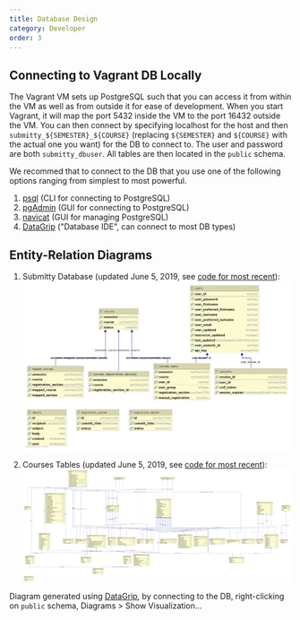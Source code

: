 ```yaml
---
title: Database Design
category: Developer
order: 3
---
```


## Connecting to Vagrant DB Locally

   The Vagrant VM sets up PostgreSQL such that you can access it from
   within the VM as well as from outside it for ease of development. When
   you start Vagrant, it will map the port 5432 inside the VM to the port
   16432 outside the VM. You can then connect by specifying localhost for
   the host and then `submitty_${SEMESTER}_${COURSE}` (replacing
   `${SEMESTER}` and `${COURSE}` with the actual one you want) for the DB
   to connect to. The user and password are both `submitty_dbuser`. All tables are then
   located in the `public` schema.

   We recommed that to connect to the DB that you use one of the following
   options ranging from simplest to most powerful.

   1. [psql](http://postgresguide.com/utilities/psql.html) (CLI for connecting to PostgreSQL)
   2. [pgAdmin](https://www.pgadmin.org/) (GUI for connecting to PostgreSQL) 
   3. [navicat](https://www.navicat.com/en/products/navicat-for-postgresql) (GUI for managing PostgreSQL)
   4. [DataGrip](https://www.jetbrains.com/datagrip/) ("Database IDE", can connect to most DB types)

## Entity-Relation Diagrams

   1. Submitty Database (updated June 5, 2019, see [code for most recent](https://github.com/Submitty/Submitty/blob/master/migration/migrator/data/submitty_db.sql)):
      ![Database Entity Graph](/images/database_entity_graph.png)

   2. Courses Tables (updated June 5, 2019, see [code for most recent](https://github.com/Submitty/Submitty/blob/master/migration/migrator/data/course_tables.sql)):
      ![Database Entity Graph](/images/database_course_entity_graph.png)

   Diagram generated using [DataGrip](https://www.jetbrains.com/datagrip/), by
   connecting to the DB, right-clicking on `public` schema,
   Diagrams > Show Visualization...

